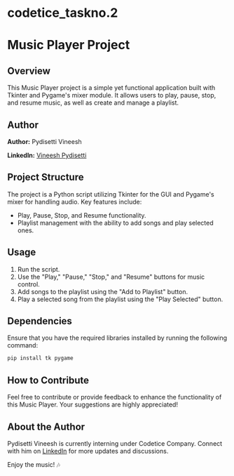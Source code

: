 # codetice_taskno.2
# Music Player Project

## Overview

This Music Player project is a simple yet functional application built with Tkinter and Pygame's mixer module. It allows users to play, pause, stop, and resume music, as well as create and manage a playlist.

## Author

**Author:** Pydisetti Vineesh

**LinkedIn:** [Vineesh Pydisetti](https://www.linkedin.com/in/vineesh-pydisetti-28464421b/)

## Project Structure

The project is a Python script utilizing Tkinter for the GUI and Pygame's mixer for handling audio. Key features include:

- Play, Pause, Stop, and Resume functionality.
- Playlist management with the ability to add songs and play selected ones.

## Usage

1. Run the script.
2. Use the "Play," "Pause," "Stop," and "Resume" buttons for music control.
3. Add songs to the playlist using the "Add to Playlist" button.
4. Play a selected song from the playlist using the "Play Selected" button.

## Dependencies

Ensure that you have the required libraries installed by running the following command:

```bash
pip install tk pygame
```

## How to Contribute

Feel free to contribute or provide feedback to enhance the functionality of this Music Player. Your suggestions are highly appreciated!

## About the Author

Pydisetti Vineesh is currently interning under Codetice Company. Connect with him on [LinkedIn](https://www.linkedin.com/in/vineesh-pydisetti-28464421b/) for more updates and discussions.

Enjoy the music! 🎶
